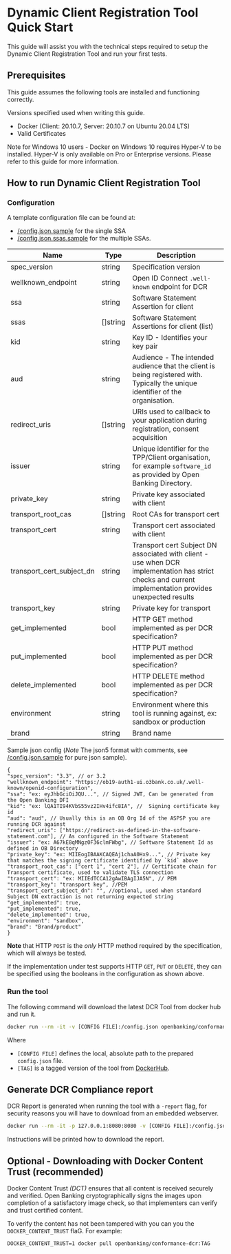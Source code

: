 # Dynamic Client Registration Tool Quick Start

This guide will assist you with the technical steps required to setup the Dynamic Client Registration Tool and run your
first tests.

## Prerequisites

This guide assumes the following tools are installed and functioning correctly.

Versions specified used when writing this guide.

* Docker (Client: 20.10.7, Server: 20.10.7 on Ubuntu 20.04 LTS)
* Valid Certificates

Note for Windows 10 users - Docker on Windows 10 requires Hyper-V to be installed. Hyper-V is only available on Pro or
Enterprise versions. Please refer to this guide for more information.

## How to run Dynamic Client Registration Tool

### Configuration

A template configuration file can be found at:
- [/config.json.sample](/config.json.sample) for the single SSA
- [/config.json.ssas.sample](/config.json.ssas.sample) for the multiple SSAs.

|Name                       |Type        |Description                                     |
|---------------------------|------------|------------------------------------------------|
|spec_version               | string     | Specification version                          |
|wellknown_endpoint         | string     | Open ID Connect `.well-known` endpoint for DCR |
|ssa                        | string     | Software Statement Assertion for client        |
|ssas                       | []string   | Software Statement Assertions for client (list)|
|kid                        | string     | Key ID - Identifies your key pair              |
|aud                        | string     | Audience - The intended audience that the client is being registered with. Typically the unique identifier of the organisation.|
|redirect_uris              | []string   | URIs used to callback to your application during registration, consent acquisition|
|issuer                     | string     | Unique identifier for the TPP/Client organisation, for example `software_id` as provided by Open Banking Directory. |
|private_key                | string     | Private key associated with client|
|transport_root_cas         | []string   | Root CAs for transport cert|
|transport_cert             | string     | Transport cert associated with client|
|transport_cert_subject_dn  | string     | Transport cert Subject DN associated with client - use when DCR implementation has strict checks and current implementation provides unexpected results |
|transport_key              | string     | Private key for transport|
|get_implemented            | bool       | HTTP GET method implemented as per DCR specification? |
|put_implemented            | bool       | HTTP PUT method implemented as per DCR specification? |
|delete_implemented         | bool       | HTTP DELETE method implemented as per DCR specification? |
|environment                | string     | Environment where this tool is running against, ex: sandbox or production|
|brand                      | string     | Brand name|


Sample json config (*Note* The json5 format with comments, see [/config.json.sample](/config.json.sample) for pure json sample).
```json5
{
"spec_version": "3.3", // or 3.2 
"wellknown_endpoint": "https://ob19-auth1-ui.o3bank.co.uk/.well-known/openid-configuration",
"ssa": "ex: eyJhbGciOiJQU...", // Signed JWT, Can be generated from the Open Banking DFI
"kid": "ex: lQA1TI94KVbS55vz2IHv4ifc8IA", //  Signing certificate key id
"aud": "aud", // Usually this is an OB Org Id of the ASPSP you are running DCR against
"redirect_uris": ["https://redirect-as-defined-in-the-software-statement.com"], // As configured in the Software Statement
"issuer": "ex: A67kE8qMNgz0F36clmFWbg", // Software Statement Id as defined in OB Directory
"private_key": "ex: MIIEogIBAAKCAQEAj1chaA0Hx9...", // Private key that matches the signing certificate identified by `kid` above  
"transport_root_cas": ["cert 1", "cert 2"], // Certificate chain for Transport certificate, used to validate TLS connection
"transport_cert": "ex: MIIEdTCCA12gAwIBAgIJA5N", // PEM
"transport_key": "transport key", //PEM
"transport_cert_subject_dn": "", //optional, used when standard Subject DN extraction is not returning expected string
"get_implemented": true,
"put_implemented": true,
"delete_implemented": true,
"environment": "sandbox",
"brand": "Brand/product"
}
```

**Note** that HTTP `POST` is the *only* HTTP method required by the specification, which will always be tested.

If the implementation under test supports HTTP `GET`, `PUT` or `DELETE`, they can be specified using the booleans in the
configuration as shown above.

### Run the tool

The following command will download the latest DCR Tool from docker hub and run it.

```sh
docker run --rm -it -v [CONFIG FILE]:/config.json openbanking/conformance-dcr:[TAG] -config-path=/config.json
```

Where
- `[CONFIG FILE]` defines the local, absolute path to the prepared `config.json` file.
- `[TAG]` is a tagged version of the tool
  from [DockerHub](https://hub.docker.com/r/openbanking/conformance-dcr/tags?page=1&ordering=last_updated).

## Generate DCR Compliance report

DCR Report is generated when running the tool with a `-report` flag, for security reasons you will have to download from
an embedded webserver.

```sh
docker run --rm -it -p 127.0.0.1:8080:8080 -v [CONFIG FILE]:/config.json openbanking/conformance-dcr:[TAG] -config-path=/config.json
```

Instructions will be printed how to download the report.

## Optional - Downloading with Docker Content Trust (recommended)

Docker Content Trust *(DCT)* ensures that all content is received securely and verified. Open Banking cryptographically
signs the images upon completion of a satisfactory image check, so that implementers can verify and trust certified
content.

To verify the content has not been tampered with you can you the `DOCKER_CONTENT_TRUST` flaG. For example:

    DOCKER_CONTENT_TRUST=1 docker pull openbanking/conformance-dcr:TAG